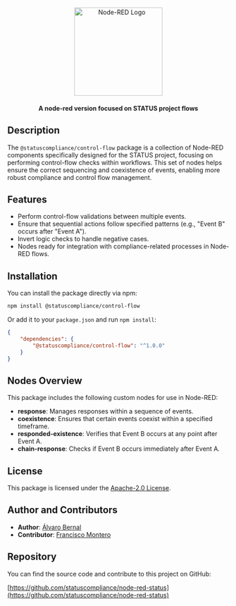 # <picture>

<div align=center>
  <img src ="https://avatars.githubusercontent.com/u/151918147?s=200&v=4" width="200px"  heigth="200px" alt="Node-RED Logo"></img></picture>
</div>
<h4 align="center">A node-red version focused on STATUS project flows</h4>

## Description

The `@statuscompliance/control-flow` package is a collection of Node-RED components specifically designed for the STATUS project, focusing on performing control-flow checks within workflows. This set of nodes helps ensure the correct sequencing and coexistence of events, enabling more robust compliance and control flow management.

## Features

-   Perform control-flow validations between multiple events.
-   Ensure that sequential actions follow specified patterns (e.g., "Event B" occurs after "Event A").
-   Invert logic checks to handle negative cases.
-   Nodes ready for integration with compliance-related processes in Node-RED flows.

## Installation

You can install the package directly via npm:

```bash
npm install @statuscompliance/control-flow
```

Or add it to your `package.json` and run `npm install`:

```json
{
    "dependencies": {
        "@statuscompliance/control-flow": "^1.0.0"
    }
}
```

## Nodes Overview

This package includes the following custom nodes for use in Node-RED:

-   **response**: Manages responses within a sequence of events.
-   **coexistence**: Ensures that certain events coexist within a specified timeframe.
-   **responded-existence**: Verifies that Event B occurs at any point after Event A.
-   **chain-response**: Checks if Event B occurs immediately after Event A.

## License

This package is licensed under the [Apache-2.0 License](LICENSE).

## Author and Contributors

-   **Author**: [Álvaro Bernal](https://github.com/alvarobernal2412)
-   **Contributor**: [Francisco Montero](https://github.com/FJMonteroInformatica)

## Repository

You can find the source code and contribute to this project on GitHub:

[https://github.com/statuscompliance/node-red-status](https://github.com/statuscompliance/node-red-status)
